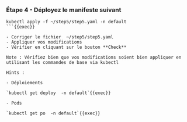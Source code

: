 


### Étape 4 - Déployez le manifeste suivant
```
kubectl apply -f ~/step5/step5.yaml -n default
```{{exec}}

- Corriger le fichier  ~/step5/step5.yaml
- Appliquer vos modifications
- Vérifier en cliquant sur le bouton **Check**

Note : Vérifiez bien que vos modifications soient bien appliquer en utilisant les commandes de base via kubectl 

Hints : 

- Déploiements

`kubectl get deploy  -n default`{{exec}}

- Pods

`kubectl get po  -n default`{{exec}}

